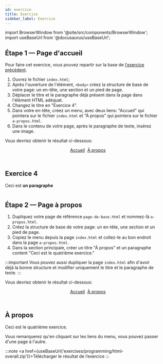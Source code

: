 ```yaml
---
id: exercice
title: Exercice
sidebar_label: Exercice
---
```


import BrowserWindow from '@site/src/components/BrowserWindow';
import useBaseUrl from '@docusaurus/useBaseUrl';

## Étape 1 — Page d'accueil

Pour faire cet exercice, vous pouvez repartir sur la base de [l'exercice précédent](page#exercice).

1. Ouvrez le fichier ```index.html```;
2. Après l'ouverture de l'élément, ```<body>``` créez la structure de base de votre page: un en-tête, une section et un pied de page.
3. Déplacer le titre et le paragraphe déjà présent dans la page dans l'élément HTML adéquat.
4. Changez le titre en "Exercice 4".
5. Dans votre en-tête, créez un menu, avec deux liens: "Accueil" qui pointera sur le fichier ```index.html``` et "À propos" qui pointera sur le fichier ```a-propos.html```.
6. Dans le contenu de votre page, après le paragraphe de texte, insérez une image.

Vous devriez obtenir le résultat ci-dessous:

<BrowserWindow minHeight="250px" url="index.html">
  <header>
    <menu>
      <a href="index.html">Accueil</a>&nbsp;
      <a href="a-propos.html">À propos</a>
    </menu>
  </header>
  <section>
    <h1>Exercice 4</h1>
    <p>Ceci est <strong>un paragraphe</strong></p>
    <img alt="" src={useBaseUrl('img/placeholder-image.gif')} />
  </section>
</BrowserWindow>

## Étape 2 — Page à propos

1. Dupliquez votre page de référence ```page-de-base.html``` et nommez-là ```a-propos.html```.
2. Créez la structure de base de votre page: un en-tête, une section et un pied de page.
3. Copiez le menu depuis la page ```index.html``` et collez-le au bon endroit dans la page ```a-propos.html```.
4. Dans la section principale, créer un titre "À propos" et un paragraphe content "Ceci est le quatrième exercice."

:::important
Vous pouvez aussi dupliquer la page ```index.html``` afin d'avoir déjà la bonne structure et modifier uniquement le titre et le paragraphe de texte.
:::

Vous devriez obtenir le résultat ci-dessous:

<BrowserWindow minHeight="250px" url="a-propos.html">
  <header>
    <menu>
      <a href="index.html">Accueil</a>&nbsp;
      <a href="a-propos.html">À propos</a>
    </menu>
  </header>
  <section>
    <h1>À propos</h1>
    <p>Ceci est le quatrième exercice.</p>
  </section>
</BrowserWindow>

Vous remarquerez qu'en cliquant sur les liens du menu, vous pouvez passer d'une page à l'autre.

:::note
<a href={useBaseUrl('exercises/programming/html-overall.zip')}>Télécharger le résultat de l’exercice</a>
:::
